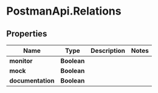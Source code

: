 # PostmanApi.Relations

## Properties

Name | Type | Description | Notes
------------ | ------------- | ------------- | -------------
**monitor** | **Boolean** |  | 
**mock** | **Boolean** |  | 
**documentation** | **Boolean** |  | 


